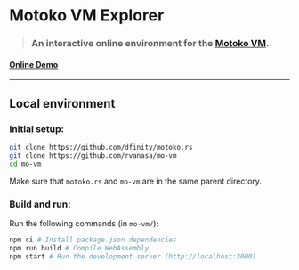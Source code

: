 # Motoko VM Explorer

> ### An interactive online environment for the [Motoko VM](https://github.com/dfinity/motoko.rs).

#### [Online Demo](https://mo-vm.netlify.app/)

---

## Local environment

### Initial setup:

```sh
git clone https://github.com/dfinity/motoko.rs
git clone https://github.com/rvanasa/mo-vm
cd mo-vm
```

Make sure that `motoko.rs` and `mo-vm` are in the same parent directory.

### Build and run:

Run the following commands (in `mo-vm/`):

```sh
npm ci # Install package.json dependencies
npm run build # Compile WebAssembly
npm start # Run the development server (http://localhost:3000)
```
